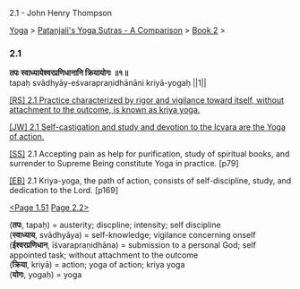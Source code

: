 2.1 - John Henry Thompson 

[Yoga](../../../yoga.html)‎ > ‎[Patanjali's Yoga Sutras - A Comparison](../../patanjani.html)‎ > ‎[Book 2](../book-2.html)‎ > ‎

### 2.1

**तपः स्वाध्यायेश्वरप्रणिधानानि क्रियायोगः ॥१॥**  
tapaḥ svādhyāy-eśvarapraṇidhānāni kriyā-yogaḥ ||1||  
  
  
[\[RS\] 2.1 Practice characterized by rigor and vigilance toward itself, without attachment to the outcome, is known as kriya yoga.](http://www.ashtangayoga.info/philosophy/yoga-sutra-patanjali/chapter-2/item/tapah-svadhyay-eshvarapranidhanani-kriya-yogah/)  
  
[\[JW\] 2.1 Self-castigation and study and devotion to the Icvara are the Yoga of action.](http://books.google.com/books?id=YzFImjtOxUwC&pg=PA103&ci=117%2C505%2C746%2C51&source=bookclip)  
  
[\[SS\]](http://www.amazon.com/Yoga-Sutras-Patanjali-Commentary-Satchidananda/dp/0932040381) 2.1 Accepting pain as help for purification, study of spiritual books, and surrender to Supreme Being constitute Yoga in practice. \[p79\]  
  
[\[EB\]](http://www.amazon.com/Yoga-Sutras-Patanjali-Translation-Commentary/dp/0865477361/ref=sr_1_1?ie=UTF8&s=books&qid=1250508322&sr=1-1) 2.1 Kriya-yoga, the path of action, consists of self-discipline, study, and dedication to the Lord. \[p169\]  
  
  
[<Page 1.51](../book-1/151.html)  [Page 2.2>](202.html)  
  
  
  

(**तपः**, tapaḥ) = austerity; discpline; intensity; self discipline  
(**स्वाध्याय**, svādhyāya) = self-knowledge; vigilance concerning onself  
(**ईश्वरप्रणिधान**, īśvarapraṇidhāna) = submission to a personal God; self appointed task; without attachment to the outcome  
(**क्रिया**, kriyā) = action; yoga of action; kriya yoga  
(**योगः**, yogaḥ) = yoga

